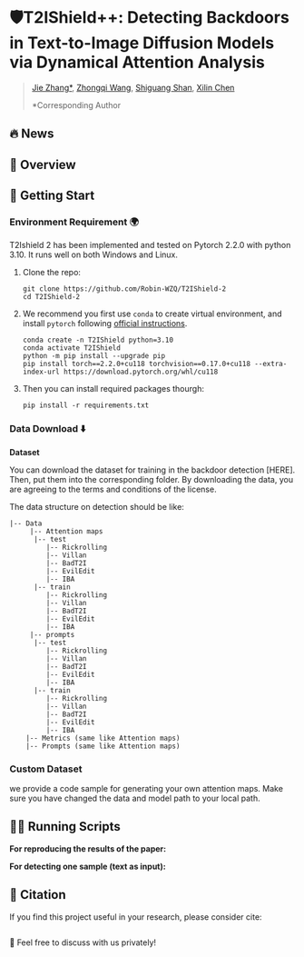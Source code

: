 # 🛡️T2IShield++: Detecting Backdoors in Text-to-Image  Diffusion Models via Dynamical Attention Analysis

> [Jie Zhang*](https://scholar.google.com.hk/citations?user=hJAhF0sAAAAJ&hl=zh-CN), [Zhongqi Wang](https://scholar.google.com.hk/citations?hl=zh-CN&user=Gi1brbgAAAAJ), [Shiguang Shan](https://scholar.google.com.hk/citations?hl=zh-CN&user=Vkzd7MIAAAAJ), [Xilin Chen](https://scholar.google.com.hk/citations?hl=zh-CN&user=vVx2v20AAAAJ)
>
> *Corresponding Author

## 🔥 News


## 👀 Overview

## 🧭 Getting Start

### Environment Requirement 🌍

T2Ishield 2 has been implemented and tested on Pytorch 2.2.0 with python 3.10. It runs well on both Windows and Linux.

1. Clone the repo:

   ```
   git clone https://github.com/Robin-WZQ/T2IShield-2
   cd T2IShield-2
   ```

2. We recommend you first use `conda` to create virtual environment, and install `pytorch` following [official instructions](https://pytorch.org/).

   ```
   conda create -n T2IShield python=3.10
   conda activate T2IShield
   python -m pip install --upgrade pip
   pip install torch==2.2.0+cu118 torchvision==0.17.0+cu118 --extra-index-url https://download.pytorch.org/whl/cu118
   ```

3. Then you can install required packages thourgh:

   ```
   pip install -r requirements.txt
   ```

### Data Download ⬇️

**Dataset**

You can download the dataset for training in the backdoor detection [HERE]. Then, put them into the corresponding folder. By downloading the data, you are agreeing to the terms and conditions of the license. 

The data structure on detection should be like:

```
|-- Data
     |-- Attention maps
      |-- test
         |-- Rickrolling
         |-- Villan
         |-- BadT2I
         |-- EvilEdit
         |-- IBA
      |-- train
         |-- Rickrolling
         |-- Villan
         |-- BadT2I
         |-- EvilEdit
         |-- IBA
     |-- prompts
      |-- test
         |-- Rickrolling
         |-- Villan
         |-- BadT2I
         |-- EvilEdit
         |-- IBA
      |-- train
         |-- Rickrolling
         |-- Villan
         |-- BadT2I
         |-- EvilEdit
         |-- IBA
    |-- Metrics (same like Attention maps)
    |-- Prompts (same like Attention maps)
```

### Custom Dataset
we provide a code sample for generating your own attention maps. Make sure you have changed the data and model path to your local path.

## 🏃🏼 Running Scripts

**For reproducing the results of the paper:**

**For detecting one sample (text as input):**

## 📄 Citation

If you find this project useful in your research, please consider cite:
```

```

🤝 Feel free to discuss with us privately!
